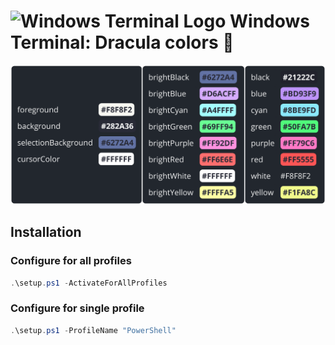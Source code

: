 # ![Windows Terminal Logo](https://github.com/microsoft/terminal/blob/main/res/terminal/images/Square44x44Logo.targetsize-24.png?raw=true) **Windows Terminal**: Dracula colors 🧛

![colors](assets/colors.png)

## Installation
### Configure for all profiles
```powershell
.\setup.ps1 -ActivateForAllProfiles
```

### Configure for single profile
```powershell
.\setup.ps1 -ProfileName "PowerShell"
```